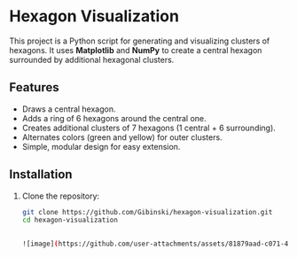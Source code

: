 # Hexagon Visualization

This project is a Python script for generating and visualizing clusters of hexagons. It uses **Matplotlib** and **NumPy** to create a central hexagon surrounded by additional hexagonal clusters.

## Features
- Draws a central hexagon.
- Adds a ring of 6 hexagons around the central one.
- Creates additional clusters of 7 hexagons (1 central + 6 surrounding).
- Alternates colors (green and yellow) for outer clusters.
- Simple, modular design for easy extension.

## Installation

1. Clone the repository:
   ```bash
   git clone https://github.com/Gibinski/hexagon-visualization.git
   cd hexagon-visualization


   ![image](https://github.com/user-attachments/assets/81879aad-c071-481c-b661-b3559df5f63c)

